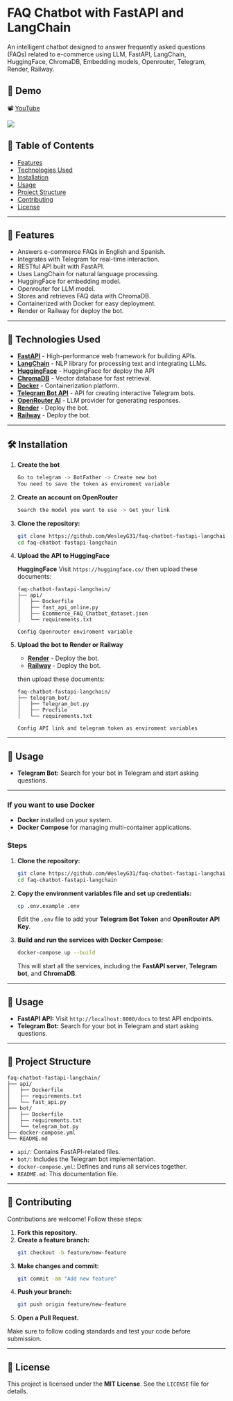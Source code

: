 # FAQ Chatbot with FastAPI and LangChain

An intelligent chatbot designed to answer frequently asked questions (FAQs) related to e-commerce using LLM, FastAPI, LangChain, HuggingFace, ChromaDB, Embedding models, Openrouter, Telegram, Render, Railway.


## 📌 Demo

📽️ [YouTube](https://youtu.be/lyczfYr9RmE)


[![](https://markdown-videos.deta.dev/youtube/lyczfYr9RmE)](https://youtu.be/lyczfYr9RmE)

## 📌 Table of Contents

- [Features](#features)
- [Technologies Used](#technologies-used)
- [Installation](#installation)
- [Usage](#usage)
- [Project Structure](#project-structure)
- [Contributing](#contributing)
- [License](#license)

---

## 🚀 Features

- Answers e-commerce FAQs in English and Spanish.
- Integrates with Telegram for real-time interaction.
- RESTful API built with FastAPI.
- Uses LangChain for natural language processing.
- HuggingFace for embedding model.
- Openrouter for LLM model.
- Stores and retrieves FAQ data with ChromaDB.
- Containerized with Docker for easy deployment.
- Render or Railway for deploy the bot.

---

## 🔧 Technologies Used

- [**FastAPI**](https://fastapi.tiangolo.com/) - High-performance web framework for building APIs.
- [**LangChain**](https://langchain.com/) - NLP library for processing text and integrating LLMs.
- [**HuggingFace**](https://huggingface.co/) - HuggingFace for deploy the API
- [**ChromaDB**](https://www.chromadb.com/) - Vector database for fast retrieval.
- [**Docker**](https://www.docker.com/) - Containerization platform.
- [**Telegram Bot API**](https://core.telegram.org/bots/api) - API for creating interactive Telegram bots.
- [**OpenRouter AI**](https://openrouter.ai/) - LLM provider for generating responses.
- [**Render**](https://render.com/) - Deploy the bot.
- [**Railway**](https://railway.com/) - Deploy the bot.
---

## 🛠 Installation


1. **Create the bot**

   ```bash
   Go to telegram -> BotFather -> Create new bot
   You need to save the token as enviroment variable
   ```


2. **Create an account on OpenRouter**

   ```bash
   Search the model you want to use -> Get your link 
   ```


3. **Clone the repository:**

   ```bash
   git clone https://github.com/WesleyG31/faq-chatbot-fastapi-langchain.git
   cd faq-chatbot-fastapi-langchain
   ```


3. **Upload the API to HuggingFace**

   **HuggingFace** Visit `https://huggingface.co/` then upload these documents:

    ```
    faq-chatbot-fastapi-langchain/
    ├── api/
    │   ├── Dockerfile
    │   ├── fast_api_online.py
    │   ├── Ecommerce_FAQ_Chatbot_dataset.json
    │   └── requirements.txt

    Config Openrouter enviroment variable
    ```


4. **Upload the bot to Render or Railway**

   - [**Render**](https://render.com/) - Deploy the bot.
   - [**Railway**](https://railway.com/) - Deploy the bot.
    
    then upload these documents:

    ```
    faq-chatbot-fastapi-langchain/
    ├── telegram_bot/
    │   ├── Telegram_bot.py
    │   ├── Procfile
    │   └── requirements.txt

    Config API link and telegram token as enviroment variables
    ```


---

## 📌 Usage

- **Telegram Bot:** Search for your bot in Telegram and start asking questions.

---


### If you want to use Docker

- **Docker** installed on your system.
- **Docker Compose** for managing multi-container applications.

### Steps

1. **Clone the repository:**

   ```bash
   git clone https://github.com/WesleyG31/faq-chatbot-fastapi-langchain.git
   cd faq-chatbot-fastapi-langchain
   ```

2. **Copy the environment variables file and set up credentials:**

   ```bash
   cp .env.example .env
   ```

   Edit the `.env` file to add your **Telegram Bot Token** and **OpenRouter API Key**.

3. **Build and run the services with Docker Compose:**

   ```bash
   docker-compose up --build
   ```

   This will start all the services, including the **FastAPI server**, **Telegram bot**, and **ChromaDB**.

---

## 📌 Usage

- **FastAPI API:** Visit `http://localhost:8000/docs` to test API endpoints.
- **Telegram Bot:** Search for your bot in Telegram and start asking questions.

---

## 📂 Project Structure

```
faq-chatbot-fastapi-langchain/
├── api/
│   ├── Dockerfile
│   ├── requirements.txt
│   └── fast_api.py
├── bot/
│   ├── Dockerfile
│   ├── requirements.txt
│   └── telegram_bot.py
├── docker-compose.yml
└── README.md
```

- `api/`: Contains FastAPI-related files.
- `bot/`: Includes the Telegram bot implementation.
- `docker-compose.yml`: Defines and runs all services together.
- `README.md`: This documentation file.

---

## 🤝 Contributing

Contributions are welcome! Follow these steps:

1. **Fork this repository.**
2. **Create a feature branch:**
   ```bash
   git checkout -b feature/new-feature
   ```
3. **Make changes and commit:**
   ```bash
   git commit -am "Add new feature"
   ```
4. **Push your branch:**
   ```bash
   git push origin feature/new-feature
   ```
5. **Open a Pull Request.**

Make sure to follow coding standards and test your code before submission.

---

## 📜 License

This project is licensed under the **MIT License**. See the `LICENSE` file for details.

